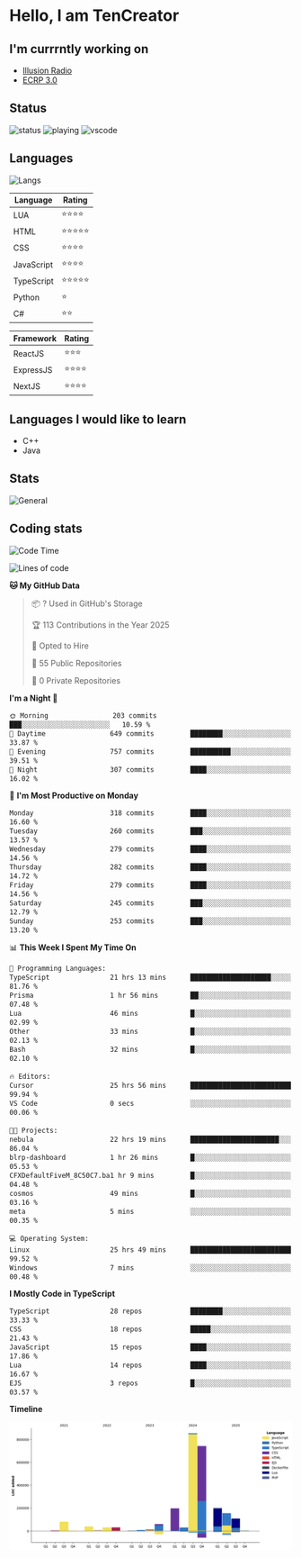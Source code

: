 # Hello, I am TenCreator

## I'm currrntly working on
- [Illusion Radio](https://illusionradio.co.uk/)
- [ECRP 3.0](http://github.com/Emerald-Coast-Roleplay/)

## Status
![status](https://api.statusbadges.me/badge/status/518334475038359555?simple=true&style=for-the-badge)
![playing](https://api.statusbadges.me/badge/playing/518334475038359555?style=for-the-badge)
![vscode](https://api.statusbadges.me/badge/vscode/518334475038359555?style=for-the-badge)

## Languages
![Langs](https://github-readme-stats.vercel.app/api/top-langs/?username=tencreator&layout=compact&theme=radical)


|Language|Rating|
|--------|------|
|LUA|⭐️⭐️⭐️⭐️|
|HTML|⭐️⭐️⭐️⭐️⭐️|
|CSS|⭐️⭐️⭐️⭐️|
|JavaScript|⭐️⭐️⭐️⭐️|
|TypeScript|⭐️⭐️⭐️⭐️⭐️|
|Python|⭐️|
|C#|⭐️⭐️ |

|Framework|Rating|
|--------|------|
|ReactJS|⭐️⭐️⭐|
|ExpressJS|⭐️⭐️⭐️⭐️|
|NextJS|⭐️⭐️⭐⭐️|

## Languages I would like to learn
- C++
- Java

## Stats
![General](https://github-readme-stats.vercel.app/api?username=tencreator&show_icons=true&theme=radical)

## Coding stats

<!--START_SECTION:waka-->
![Code Time](http://img.shields.io/badge/Code%20Time-451%20hrs%2035%20mins-blue)

![Lines of code](https://img.shields.io/badge/From%20Hello%20World%20I%27ve%20Written-1.9%20million%20lines%20of%20code-blue)

**🐱 My GitHub Data** 

> 📦 ? Used in GitHub's Storage 
 > 
> 🏆 113 Contributions in the Year 2025
 > 
> 💼 Opted to Hire
 > 
> 📜 55 Public Repositories 
 > 
> 🔑 0 Private Repositories 
 > 
**I'm a Night 🦉** 

```text
🌞 Morning                203 commits         ███░░░░░░░░░░░░░░░░░░░░░░   10.59 % 
🌆 Daytime                649 commits         ████████░░░░░░░░░░░░░░░░░   33.87 % 
🌃 Evening                757 commits         ██████████░░░░░░░░░░░░░░░   39.51 % 
🌙 Night                  307 commits         ████░░░░░░░░░░░░░░░░░░░░░   16.02 % 
```
📅 **I'm Most Productive on Monday** 

```text
Monday                   318 commits         ████░░░░░░░░░░░░░░░░░░░░░   16.60 % 
Tuesday                  260 commits         ███░░░░░░░░░░░░░░░░░░░░░░   13.57 % 
Wednesday                279 commits         ████░░░░░░░░░░░░░░░░░░░░░   14.56 % 
Thursday                 282 commits         ████░░░░░░░░░░░░░░░░░░░░░   14.72 % 
Friday                   279 commits         ████░░░░░░░░░░░░░░░░░░░░░   14.56 % 
Saturday                 245 commits         ███░░░░░░░░░░░░░░░░░░░░░░   12.79 % 
Sunday                   253 commits         ███░░░░░░░░░░░░░░░░░░░░░░   13.20 % 
```


📊 **This Week I Spent My Time On** 

```text
💬 Programming Languages: 
TypeScript               21 hrs 13 mins      ████████████████████░░░░░   81.76 % 
Prisma                   1 hr 56 mins        ██░░░░░░░░░░░░░░░░░░░░░░░   07.48 % 
Lua                      46 mins             █░░░░░░░░░░░░░░░░░░░░░░░░   02.99 % 
Other                    33 mins             █░░░░░░░░░░░░░░░░░░░░░░░░   02.13 % 
Bash                     32 mins             █░░░░░░░░░░░░░░░░░░░░░░░░   02.10 % 

🔥 Editors: 
Cursor                   25 hrs 56 mins      █████████████████████████   99.94 % 
VS Code                  0 secs              ░░░░░░░░░░░░░░░░░░░░░░░░░   00.06 % 

🐱‍💻 Projects: 
nebula                   22 hrs 19 mins      ██████████████████████░░░   86.04 % 
blrp-dashboard           1 hr 26 mins        █░░░░░░░░░░░░░░░░░░░░░░░░   05.53 % 
CFXDefaultFiveM_8C50C7.ba1 hr 9 mins         █░░░░░░░░░░░░░░░░░░░░░░░░   04.48 % 
cosmos                   49 mins             █░░░░░░░░░░░░░░░░░░░░░░░░   03.16 % 
meta                     5 mins              ░░░░░░░░░░░░░░░░░░░░░░░░░   00.35 % 

💻 Operating System: 
Linux                    25 hrs 49 mins      █████████████████████████   99.52 % 
Windows                  7 mins              ░░░░░░░░░░░░░░░░░░░░░░░░░   00.48 % 
```

**I Mostly Code in TypeScript** 

```text
TypeScript               28 repos            ████████░░░░░░░░░░░░░░░░░   33.33 % 
CSS                      18 repos            █████░░░░░░░░░░░░░░░░░░░░   21.43 % 
JavaScript               15 repos            ████░░░░░░░░░░░░░░░░░░░░░   17.86 % 
Lua                      14 repos            ████░░░░░░░░░░░░░░░░░░░░░   16.67 % 
EJS                      3 repos             █░░░░░░░░░░░░░░░░░░░░░░░░   03.57 % 
```



**Timeline**

![Lines of Code chart](https://raw.githubusercontent.com/tencreator/tencreator/main/assets/bar_graph.png)


<!--END_SECTION:waka-->
